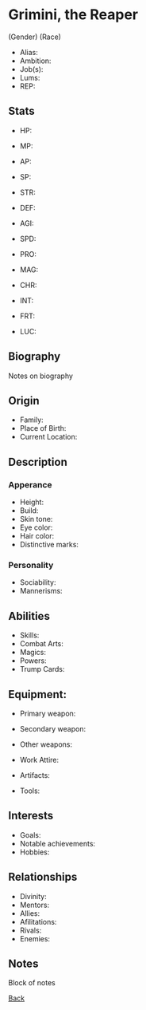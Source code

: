 # Grimini, the Reaper
(Gender) (Race) 

- Alias: 
- Ambition: 
- Job(s): 
- Lums: 
- REP: 

## Stats
- HP: 
- MP: 
- AP: 
- SP: 

- STR: 
- DEF: 
- AGI: 
- SPD: 
- PRO: 
- MAG: 
- CHR: 
- INT: 
- FRT: 
- LUC: 

## Biography
Notes on biography

## Origin
- Family:
- Place of Birth:
- Current Location:

## Description
### Apperance
- Height: 
- Build: 
- Skin tone: 
- Eye color: 
- Hair color: 
- Distinctive marks:

### Personality 
- Sociability: 
- Mannerisms:

## Abilities
- Skills: 
- Combat Arts: 
- Magics: 
- Powers: 
- Trump Cards:

## Equipment:
- Primary weapon:
- Secondary weapon:
- Other weapons:

- Work Attire:
- Artifacts:
- Tools:

## Interests
- Goals: 
- Notable achievements: 
- Hobbies:

## Relationships
- Divinity:
- Mentors:
- Allies:
- Afilitations:
- Rivals:
- Enemies:

## Notes
Block of notes

[Back](/Entities/People/people.md)
